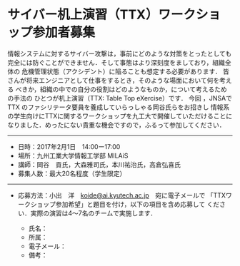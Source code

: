 # サイバー机上演習（TTX）ワークショップ参加者募集

情報システムに対するサイバー攻撃は，事前にどのような対策をとったとしても
完全には防ぐことができません．そして事態はより深刻度をましており，組織全体の
危機管理状態（アクシデント）に陥ることも想定する必要があります．
皆さんが将来エンジニアとして仕事をするとき，そのような場面において何を考える
べきか，組織の中での自分の役割はどのようなものか，について考えるための手法の
ひとつが机上演習（TTX: Table Top eXercise）です．
今回 ，JNSAでTTX のファシリテータ要員を養成していらっしゃる岡谷氏らをお招きし
情報系の学生向けにTTXに関するワークショップを九工大で開催していただけることに
なりました．めったにない貴重な機会ですので，ふるって参加してください．

***

* 日時：2017年2月1日　14:00ー17:00
* 場所：九州工業大学情報工学部 MILAiS
* 講師：岡谷　貢氏，大森雅司氏，本川祐治氏，高倉弘喜氏
* 募集人数：最大20名程度（学生限定）

***

* 応募方法：小出　洋　<koide@ai.kyutech.ac.jp>　宛に電子メールで
「TTXワークショップ参加希望」と題目を付け，以下の項目を含め応募して
ください．実際の演習は4〜7名のチームで実施します．

  * 氏名：
  * 所属：
  * 電子メール：
  * 備考：
 
